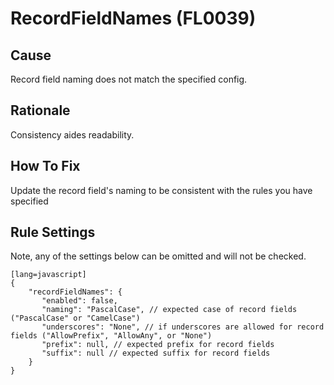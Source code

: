 # RecordFieldNames (FL0039)

## Cause

Record field naming does not match the specified config.

## Rationale

Consistency aides readability.

## How To Fix

Update the record field's naming to be consistent with the rules you have specified

## Rule Settings

Note, any of the settings below can be omitted and will not be checked.

	[lang=javascript]
    {
        "recordFieldNames": { 
           "enabled": false,
           "naming": "PascalCase", // expected case of record fields ("PascalCase" or "CamelCase")
           "underscores": "None", // if underscores are allowed for record fields ("AllowPrefix", "AllowAny", or "None")
           "prefix": null, // expected prefix for record fields
           "suffix": null // expected suffix for record fields
        }
    }